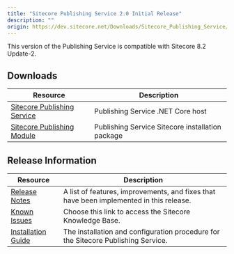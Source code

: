 ```yaml
---
title: "Sitecore Publishing Service 2.0 Initial Release"
description: ""
origin: https://dev.sitecore.net/Downloads/Sitecore_Publishing_Service/20/Sitecore_Publishing_Service_20_Initial_Release.aspx
---
```


This version of the Publishing Service is compatible with Sitecore 8.2 Update-2.

## Downloads

 | Resource | Description |
 | --- | --- |
 | [Sitecore Publishing Service](https://scdp.blob.core.windows.net/downloads/Sitecore%20Publishing%20Service/20/Sitecore%20Publishing%20Service%2020%20Initial%20Release/Secure/Sitecore%20Publishing%20Service%202.0.0%20rev.%20170130.zip) | Publishing Service .NET Core host |
 | [Sitecore Publishing Module](https://scdp.blob.core.windows.net/downloads/Sitecore%20Publishing%20Service/20/Sitecore%20Publishing%20Service%2020%20Initial%20Release/Secure/Sitecore%20Publishing%20Module%202.0.0%20rev.%20170130.zip) | Publishing Service Sitecore installation package |

## Release Information

 | Resource | Description |
 | --- | --- |
 | [Release Notes](/downloads/Sitecore_Publishing_Service/20/Sitecore_Publishing_Service_20_Initial_Release/Release_Notes) | A list of features, improvements, and fixes that have been implemented in this release. |
 | [Known Issues](https://kb.sitecore.net/articles/431510) | Choose this link to access the Sitecore Knowledge Base. |
 | [Installation Guide](https://scdp.blob.core.windows.net/downloads/Sitecore%20Publishing%20Service/20/Sitecore%20Publishing%20Service%2020%20Initial%20Release/Secure/Publishing-Service-Installation-and-Configuration-Guide-2.0.pdf) | The installation and configuration procedure for the Sitecore Publishing Service. |